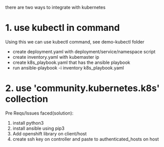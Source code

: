 there are two ways to integrate with kubernetes
# 1. use kubectl in command

Using this we can use kubectl command, see demo-kubectl folder

 * create deployment.yaml with deployment/service/namespace script
 * create inventory.yaml with kubemaster ip
 * create k8s_playbook.yaml that has the ansible playbook
 * run ansible-playbook -i inventory k8s_playbook.yaml

# 2. use 'community.kubernetes.k8s' collection

Pre Reqs/Issues faced(solution):
1. install python3
2. install ansible using pip3
3. Add openshift library on client/host
4. create ssh key on controller and paste to authenticated_hosts on host 

